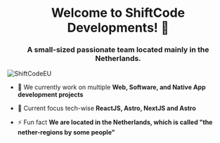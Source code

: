 <h1 align="center">Welcome to ShiftCode Developments! 👋</h1>
<h3 align="center">A small-sized passionate team located mainly in the Netherlands.</h3>

<p>
<img src="https://komarev.com/ghpvc/?username=ShiftCodeEU&label=Profile%20views&color=0e75b6&style=flat" alt="ShiftCodeEU" />
</p>

- 🔭 We currently work on multiple **Web, Software, and Native App development projects**

- 🌱 Current focus tech-wise **ReactJS, Astro, NextJS and Astro**

<!-- - 📫 How to reach us? [Email Us!](mailto://dev@shiftcode.eu) -->

- ⚡ Fun fact **We are located in the Netherlands, which is called "the nether-regions by some people"**

<!--
<h3 align="left">Connect with us:</h3>
<p align="left">
<a href="https://discord.gg/https://forum.shiftcode.eu" target="blank"><img align="center" src="https://raw.githubusercontent.com/rahuldkjain/github-profile-readme-generator/master/src/images/icons/Social/discord.svg" alt="https://forum.shiftcode.eu" height="30" width="40" /></a>
<a href="https://twitter.com/shiftcodeeu" target="blank"><img align="center" src="https://raw.githubusercontent.com/rahuldkjain/github-profile-readme-generator/master/src/images/icons/Social/twitter.svg" alt="shiftcodeeu" height="30" width="40" /></a>
</p>
-->
